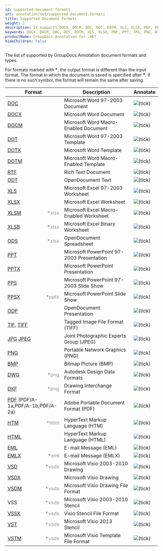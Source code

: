 ```yaml
---
id: supported-document-formats
url: annotation/net/supported-document-formats
title: Supported Document Formats
weight: 2
description: It supports DOCX, DOCM, DOC, DOT, DOTM, XLS, XLSX, PDF, PPT, JPG, PNG, HTML, EML and many more.
keywords: DOCX, DOCM, DOC, DOT, DOTM, XLS, XLSX, PDF, PPT, JPG, PNG, HTML, EML
productName: GroupDocs.Annotation for .NET
hideChildren: False
---
```

The list of supported by GroupDocs.Annotation document formats and types. 

For formats marked with <strong>\*</strong>, the output format is different than the input format. The format in which the document is saved is specified after <strong>\*</strong>. If there is no such symbol, the format will remain the same after saving.

| Format | Description | Annotate |
| --- | --- | --- |
| [DOC](https://docs.fileformat.com/word-processing/doc/) | Microsoft Word 97-2003 Document | ![(tick)](annotation/net/images/check.png) |
| [DOCX](https://docs.fileformat.com/word-processing/docx/) | Microsoft Word Document | ![(tick)](annotation/net/images/check.png) |
| [DOCM](https://docs.fileformat.com/word-processing/docm/) | Microsoft Word Macro-Enabled Document | ![(tick)](annotation/net/images/check.png) |
| [DOT](https://docs.fileformat.com/word-processing/dot/) | Microsoft Word 97-2003 Template | ![(tick)](annotation/net/images/check.png) |
| [DOTX](https://docs.fileformat.com/word-processing/dotx/) | Microsoft Word Template | ![(tick)](annotation/net/images/check.png) |
| [DOTM](https://docs.fileformat.com/word-processing/dotm/) | Microsoft Word Macro-Enabled Template | ![(tick)](annotation/net/images/check.png) |
| [RTF](https://docs.fileformat.com/word-processing/rtf/) | Rich Text Document | ![(tick)](annotation/net/images/check.png) |
| [ODT](https://docs.fileformat.com/word-processing/odt/) | OpenDocument Text | ![(tick)](annotation/net/images/check.png) |
| [XLS](https://docs.fileformat.com/spreadsheet/xls/) | Microsoft Excel 97-2003 Worksheet | ![(tick)](annotation/net/images/check.png) |
| [XLSX](https://docs.fileformat.com/spreadsheet/xlsx/) | Microsoft Excel Worksheet | ![(tick)](annotation/net/images/check.png) |
| [XLSM](https://docs.fileformat.com/spreadsheet/xlsm/) <span style="float: right; color: #909090"><strong>*</strong>xlsx</span> | Microsoft Excel Macro-Enabled Worksheet | ![(tick)](annotation/net/images/check.png) |
| [XLSB](https://docs.fileformat.com/spreadsheet/xlsb/) <span style="float: right; color: #909090"><strong>*</strong>xlsx</span> | Microsoft Excel Binary Worksheet | ![(tick)](annotation/net/images/check.png) |
| [ODS](https://docs.fileformat.com/spreadsheet/ods/) <span style="float: right; color: #909090"><strong>*</strong>xlsx</span> | OpenDocument Spreadsheet | ![(tick)](annotation/net/images/check.png) |
| [PPT](https://docs.fileformat.com/presentation/ppt/) | Microsoft PowerPoint 97-2003 Presentation | ![(tick)](annotation/net/images/check.png) |
| [PPTX](https://docs.fileformat.com/presentation/pptx/) | Microsoft PowerPoint Presentation | ![(tick)](annotation/net/images/check.png) |
| [PPS](https://docs.fileformat.com/presentation/pps/) | Microsoft PowerPoint 97-2003 Slide Show | ![(tick)](annotation/net/images/check.png) |
| [PPSX](https://docs.fileformat.com/presentation/ppsx/) <span style="float: right; color: #909090"><strong>*</strong>pptx</span> | Microsoft PowerPoint Slide Show | ![(tick)](annotation/net/images/check.png) |
| [ODP](https://docs.fileformat.com/presentation/odp/) | OpenDocument Presentation | ![(tick)](annotation/net/images/check.png) |
| [TIF](https://docs.fileformat.com/image/tiff/), [TIFF](https://docs.fileformat.com/image/tiff/) | Tagged Image File Format (TIFF) | ![(tick)](annotation/net/images/check.png) |
| [JPG](https://docs.fileformat.com/image/jpeg) [JPEG](https://docs.fileformat.com/image/jpeg)   | Joint Photographic Experts Group (JPEG) | ![(tick)](annotation/net/images/check.png) |
| [PNG](https://docs.fileformat.com/image/png/) | Portable Network Graphics (PNG) | ![(tick)](annotation/net/images/check.png) |
| [BMP](https://docs.fileformat.com/image/bmp/) | Bitmap Picture (BMP) | ![(tick)](annotation/net/images/check.png) |
| [DWG](https://docs.fileformat.com/cad/dwg/) <span style="float: right; color: #909090"><strong>*</strong>png</span> | Autodesk Design Data Formats | ![(tick)](annotation/net/images/check.png) |
| [DXF](https://docs.fileformat.com/cad/dxf/) <span style="float: right; color: #909090"><strong>*</strong>png</span> | Drawing Interchange Format | ![(tick)](annotation/net/images/check.png) |
| [PDF](https://docs.fileformat.com/pdf/) (PDF/A-1a,PDF/A-1b,PDF/A-2a) | Adobe Portable Document Format (PDF) | ![(tick)](annotation/net/images/check.png) |
| [HTM](https://docs.fileformat.com/web/htm/) <span style="float: right; color: #909090"><strong>*</strong>html</span> | HyperText Markup Language (HTM) | ![(tick)](annotation/net/images/check.png) |
| [HTML](https://docs.fileformat.com/web/html/) | HyperText Markup Language (HTML) | ![(tick)](annotation/net/images/check.png) |
| [EML](https://docs.fileformat.com/email/eml/) | E-mail Message (EML) | ![(tick)](annotation/net/images/check.png) |
| [EMLX](https://docs.fileformat.com/email/emlx/) <span style="float: right; color: #909090"><strong>*</strong>eml</span> | E-mail Message (EMLX) | ![(tick)](annotation/net/images/check.png) |
| [VSD](https://docs.fileformat.com/image/vsd/) <span style="float: right; color: #909090"><strong>*</strong>vsdx</span> | Microsoft Visio 2003-2010 Drawing | ![(tick)](annotation/net/images/check.png) |
| [VSDX](https://docs.fileformat.com/image/vsdx/) | Microsoft Visio Drawing | ![(tick)](annotation/net/images/check.png) |
| [VSDM](https://docs.fileformat.com/image/vsdm/) <span style="float: right; color: #909090"><strong>*</strong>vsdx</span> | Microsoft Visio Drawing File Format | ![(tick)](annotation/net/images/check.png) |
| VSS <span style="float: right; color: #909090"><strong>*</strong>vsdx</span>| Microsoft Visio 2003-2010 Stencil | ![(tick)](annotation/net/images/check.png) |
| [VSSX](https://docs.fileformat.com/image/vssx/) <span style="float: right; color: #909090"><strong>*</strong>vsdx</span>| Visio Stencil File Format | ![(tick)](annotation/net/images/check.png) |
| [VST](https://docs.fileformat.com/image/vst/) <span style="float: right; color: #909090"><strong>*</strong>vsdx</span> | Microsoft Visio 2013 Stencil | ![(tick)](annotation/net/images/check.png) |
| [VSTM](https://docs.fileformat.com/image/vstm/) <span style="float: right; color: #909090"><strong>*</strong>vsdx</span> | Microsoft Visio Template File Format | ![(tick)](annotation/net/images/check.png) |
